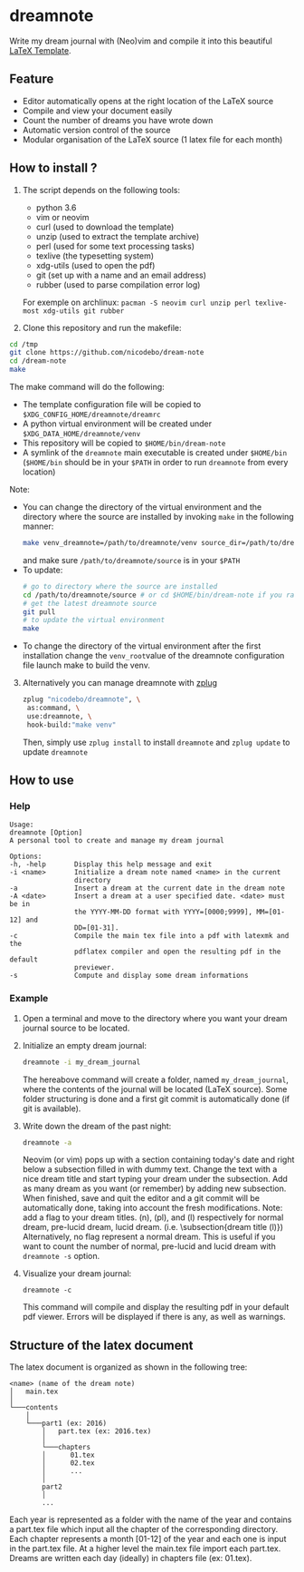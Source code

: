 # dreamnote

Write my dream journal with (Neo)vim and compile it into this beautiful [LaTeX
Template](http://www.latextemplates.com/template/the-legrand-orange-book).

## Feature

* Editor automatically opens at the right location of the LaTeX source
* Compile and view your document easily
* Count the number of dreams you have wrote down
* Automatic version control of the source
* Modular organisation of the LaTeX source (1 latex file for each month)

## How to install ?

1.  The script depends on the following tools:
    *  python 3.6
    *  vim or neovim
    *  curl (used to download the template)
    *  unzip (used to extract the template archive)
    *  perl (used for some text processing tasks)
    *  texlive (the typesetting system)
    *  xdg-utils (used to open the pdf)
    *  git (set up with a name and an email address)
    *  rubber (used to parse compilation error log)

    For exemple on archlinux: `pacman -S neovim curl unzip perl texlive-most xdg-utils git
    rubber`

2. Clone this repository and run the makefile:

```bash
cd /tmp
git clone https://github.com/nicodebo/dream-note
cd /dream-note
make
```
The make command will do the following:
* The template configuration file will be copied to `$XDG_CONFIG_HOME/dreamnote/dreamrc`
* A python virtual environment will be created under `$XDG_DATA_HOME/dreamnote/venv`
* This repository will be copied to `$HOME/bin/dream-note`
* A symlink of the `dreamnote` main executable is created under `$HOME/bin`
  (`$HOME/bin` should be in your `$PATH` in order to run `dreamnote` from every
  location)

Note:
* You can change the directory of the virtual environment and the directory
  where the source are installed by invoking `make` in the following manner:
  ```bash
  make venv_dreamnote=/path/to/dreamnote/venv source_dir=/path/to/dreamnote/source
  ```
  and make sure `/path/to/dreamnote/source` is in your `$PATH`
* To update: 
  ```bash
  # go to directory where the source are installed
  cd /path/to/dreamnote/source # or cd $HOME/bin/dream-note if you ran bare make 
  # get the latest dreamnote source 
  git pull
  # to update the virtual environment
  make
  ```
* To change the directory of the virtual environment after the first
  installation change the `venv_root`value of the dreamnote configuration file
  launch make to build the venv.

3. Alternatively you can manage dreamnote with
   [zplug](https://github.com/zplug/zplug)

   ```bash
   zplug "nicodebo/dreamnote", \
    as:command, \
    use:dreamnote, \
    hook-build:"make venv"
   ```

   Then, simply use `zplug install` to install `dreamnote` and `zplug update`
   to update `dreamnote`

## How to use

### Help

[//]: # (:r! sed -n 19,43p ~/Documents/Dev/dream-note/dreamnote)

```
Usage:
dreamnote [Option]
A personal tool to create and manage my dream journal

Options:
-h, -help       Display this help message and exit
-i <name>       Initialize a dream note named <name> in the current
                directory
-a              Insert a dream at the current date in the dream note
-A <date>       Insert a dream at a user specified date. <date> must be in
                the YYYY-MM-DD format with YYYY=[0000;9999], MM=[01-12] and
                DD=[01-31].
-c              Compile the main tex file into a pdf with latexmk and the
                pdflatex compiler and open the resulting pdf in the default
                previewer.
-s              Compute and display some dream informations
```

### Example

1. Open a terminal and move to the directory where you want your dream journal source to be located.

2. Initialize an empty dream journal:

    ```bash
    dreamnote -i my_dream_journal
    ```

    The hereabove command will create a folder, named `my_dream_journal`, where
    the contents of the journal will be located (LaTeX source). Some folder
    structuring is done and a first git commit is automatically done (if git is
    available).

3. Write down the dream of the past night:

    ```bash
    dreamnote -a
    ```

    Neovim (or vim) pops up with a section containing today's date and right
    below a subsection filled in with dummy text. Change the text with a nice
    dream title and start typing your dream under the subsection. Add as many
    dream as you want (or remember) by adding new subsection. When finished,
    save and quit the editor and a git commit will be automatically done,
    taking into account the fresh modifications. Note: add a flag to your dream
    titles. (n), (pl), and (l) respectively for normal dream, pre-lucid dream,
    lucid dream. (i.e. \subsection{dream title (l)}) Alternatively, no flag
    represent a normal dream. This is useful if you want to count the number of
    normal, pre-lucid and lucid dream with `dreamnote -s` option.

4. Visualize your dream journal:

    ```
    dreamnote -c
    ```

    This command will compile and display the resulting pdf in your default pdf
    viewer. Errors will be displayed if there is any, as well as warnings.

## Structure of the latex document

The latex document is organized as shown in the following tree:

```
<name> (name of the dream note)
│   main.tex
│
└───contents
    │
    └───part1 (ex: 2016)
        │   part.tex (ex: 2016.tex)
        │
        └───chapters
        │      01.tex
        │      02.tex
        │      ...
        │
        part2
        │
        ...
```

Each year is represented as a folder with the name of the year and contains
a part.tex file which input all the chapter of the corresponding directory.
Each chapter represents a month [01-12] of the year and each one is input in
the part.tex file. At a higher level the main.tex file import each part.tex.
Dreams are written each day (ideally) in chapters file (ex: 01.tex).

<!--## TODO-->

<!--* Add an option to search the dream note for specific dreams containing-->
<!--specific keywords. No, this can be done with the pdf reader.-->
<!--* stat: draw graph of cumulated sum of dream through the time ? by year ?-->
<!--* Add an option to add a package in the preamble and use this function to add-->
<!--the import package.-->
<!--* find recurring dream themes by doing some word count stat ?-->
<!--* write a git commit description that check the newly added dreams (section-->
  <!--and/or subsection)-->
<!--* check if $EDITOR is equal to vim or nvim. Otherwise just open the file-->
  <!--normaly with $EDITOR, if it is empty put a warning message-->
  <!--or use $EDITOR only if not vim or nvim.-->
<!--* in usage, strip the $0 to only get the last part-->
<!--* remove that perl dependency-->
<!--* Do you wish to edit the dream anyway ? : make yes the default choice.-->
<!--* README.md :-->
  <!--* add cc 3.0 license ? Not sure since I'm just downloading the template from-->
   <!--the source https://creativecommons.org/licenses/by-nc-sa/3.0/fr/#. No, the-->
   <!--licence is in the latex source. Just add an MIT licence to my project.-->
  <!--* add python3 dependency and pandas library or better: use only the base-->
   <!--python library-->
  <!--* Add hyperlink to each dependency-->
  <!--* Add a use case for dreamnote -A and dreamnote -s-->
  <!--* Write texlive consistently-->
  <!--* Add a animated gif ?-->
<!--* Tests :-->
  <!--* test if curl, latexmk, xdg-open, unzip are not install, the program work as-->
   <!--expected.-->
  <!--* make some bats tests. It's becomming hazardous to modify without tests and-->
<!--* Add uninstall function-->
<!--* fix mixed indentation-->
<!--* Always check return code of command ? : https://github.com/robbyrussell/oh-my-zsh/wiki/Coding-style-guide-->
